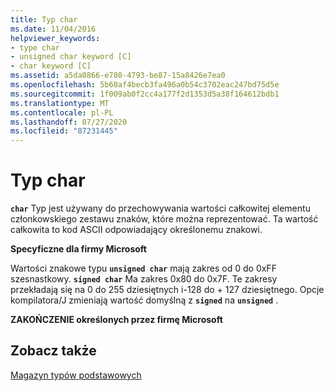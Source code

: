 ```yaml
---
title: Typ char
ms.date: 11/04/2016
helpviewer_keywords:
- type char
- unsigned char keyword [C]
- char keyword [C]
ms.assetid: a5da0866-e780-4793-be87-15a8426e7ea0
ms.openlocfilehash: 5b60af4becb3fa496a0b54c3702eac247bd75d5e
ms.sourcegitcommit: 1f009ab0f2cc4a177f2d1353d5a38f164612bdb1
ms.translationtype: MT
ms.contentlocale: pl-PL
ms.lasthandoff: 07/27/2020
ms.locfileid: "87231445"
---
```

# <a name="type-char"></a>Typ char

**`char`** Typ jest używany do przechowywania wartości całkowitej elementu członkowskiego zestawu znaków, które można reprezentować. Ta wartość całkowita to kod ASCII odpowiadający określonemu znakowi.

**Specyficzne dla firmy Microsoft**

Wartości znakowe typu **`unsigned char`** mają zakres od 0 do 0xFF szesnastkowy. **`signed char`** Ma zakres 0x80 do 0x7F. Te zakresy przekładają się na 0 do 255 dziesiętnych i-128 do + 127 dziesiętnego. Opcje kompilatora/J zmieniają wartość domyślną z **`signed`** na **`unsigned`** .

**ZAKOŃCZENIE określonych przez firmę Microsoft**

## <a name="see-also"></a>Zobacz także

[Magazyn typów podstawowych](../c-language/storage-of-basic-types.md)
